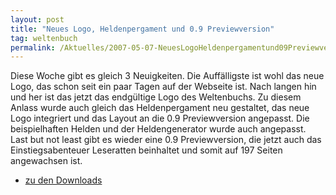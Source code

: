 ```yaml
---
layout: post
title: "Neues Logo, Heldenpergament und 0.9 Previewversion"
tag: weltenbuch
permalink: /Aktuelles/2007-05-07-NeuesLogoHeldenpergamentund09Previewversion
---
```


<p>Diese Woche gibt es gleich 3 Neuigkeiten. Die Auff&auml;lligste ist wohl das neue Logo, das schon seit ein paar Tagen auf der Webseite ist. Nach langen hin und her ist das jetzt das endg&uuml;ltige Logo des Weltenbuchs. Zu diesem Anlass wurde auch gleich das Heldenpergament neu gestaltet, das neue Logo integriert und das Layout an die 0.9 Previewversion angepasst. Die beispielhaften Helden und der Heldengenerator wurde auch angepasst. Last but not least gibt es wieder eine 0.9 Previewversion, die jetzt auch das Einstiegsabenteuer Leseratten beinhaltet und somit auf 197 Seiten angewachsen ist.</p>
<ul>
<li><a href="/v1/downloads">zu den Downloads</a></li>
</ul>

